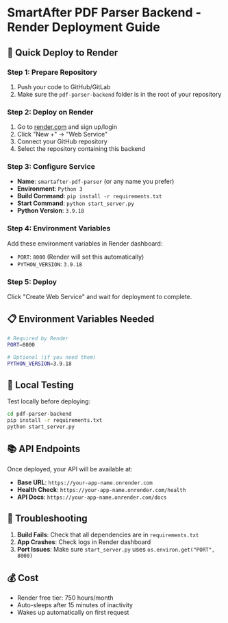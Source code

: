 # SmartAfter PDF Parser Backend - Render Deployment Guide

## 🚀 Quick Deploy to Render

### Step 1: Prepare Repository
1. Push your code to GitHub/GitLab
2. Make sure the `pdf-parser-backend` folder is in the root of your repository

### Step 2: Deploy on Render
1. Go to [render.com](https://render.com) and sign up/login
2. Click "New +" → "Web Service"
3. Connect your GitHub repository
4. Select the repository containing this backend

### Step 3: Configure Service
- **Name**: `smartafter-pdf-parser` (or any name you prefer)
- **Environment**: `Python 3`
- **Build Command**: `pip install -r requirements.txt`
- **Start Command**: `python start_server.py`
- **Python Version**: `3.9.18`

### Step 4: Environment Variables
Add these environment variables in Render dashboard:
- `PORT`: `8000` (Render will set this automatically)
- `PYTHON_VERSION`: `3.9.18`

### Step 5: Deploy
Click "Create Web Service" and wait for deployment to complete.

## 📋 Environment Variables Needed

```bash
# Required by Render
PORT=8000

# Optional (if you need them)
PYTHON_VERSION=3.9.18
```

## 🔧 Local Testing

Test locally before deploying:
```bash
cd pdf-parser-backend
pip install -r requirements.txt
python start_server.py
```

## 📚 API Endpoints

Once deployed, your API will be available at:
- **Base URL**: `https://your-app-name.onrender.com`
- **Health Check**: `https://your-app-name.onrender.com/health`
- **API Docs**: `https://your-app-name.onrender.com/docs`

## 🐛 Troubleshooting

1. **Build Fails**: Check that all dependencies are in `requirements.txt`
2. **App Crashes**: Check logs in Render dashboard
3. **Port Issues**: Make sure `start_server.py` uses `os.environ.get("PORT", 8000)`

## 💰 Cost

- Render free tier: 750 hours/month
- Auto-sleeps after 15 minutes of inactivity
- Wakes up automatically on first request
